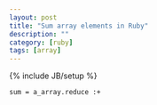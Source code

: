 ```yaml
---
layout: post
title: "Sum array elements in Ruby"
description: ""
category: [ruby]
tags: [array]
---
```

{% include JB/setup %}

    sum = a_array.reduce :+
